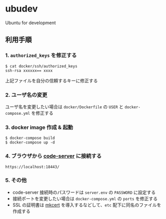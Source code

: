 # ubudev
Ubuntu for development

## 利用手順

### 1. `authorized_keys` を修正する

```
$ cat docker/ssh/authorized_keys
ssh-rsa xxxxxx== xxxx
```

上記ファイルを自分の信頼するキーに修正する

### 2. ユーザ名の変更

ユーザ名を変更したい場合は `docker/Dockerfile` の `USER` と `docker-compose.yml` を修正する

### 3. docker image 作成 & 起動

```
$ docker-compose build
$ docker-compose up -d
```

### 4. ブラウザから [code-server][1] に接続する

```
https://localhost:18443/
```

### 5. その他

* code-server 接続時のパスワードは `server.env` の `PASSWORD` に設定する
* 接続ポートを変更したい場合は `docker-compose.yml` の `ports` を修正する
* SSL の証明書は [mkcert][2] を導入するなどして、`etc` 配下に同名のファイルを作成する

[1]: https://github.com/cdr/code-server
[2]: https://github.com/FiloSottile/mkcert
